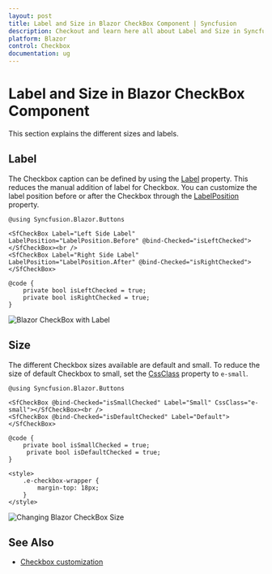 ```yaml
---
layout: post
title: Label and Size in Blazor CheckBox Component | Syncfusion
description: Checkout and learn here all about Label and Size in Syncfusion Blazor CheckBox component and much more.
platform: Blazor
control: Checkbox
documentation: ug
---
```


# Label and Size in Blazor CheckBox Component

This section explains the different sizes and labels.

## Label

The Checkbox caption can be defined by using the [Label](https://help.syncfusion.com/cr/blazor/Syncfusion.Blazor.Buttons.SfCheckBox-1.html#Syncfusion_Blazor_Buttons_SfCheckBox_1_Label) property. This reduces the manual addition of label for Checkbox. You can customize the label position before or after the Checkbox through the [LabelPosition](https://help.syncfusion.com/cr/blazor/Syncfusion.Blazor.Buttons.SfCheckBox-1.html#Syncfusion_Blazor_Buttons_SfCheckBox_1_LabelPosition) property.

```cshtml
@using Syncfusion.Blazor.Buttons

<SfCheckBox Label="Left Side Label" LabelPosition="LabelPosition.Before" @bind-Checked="isLeftChecked"></SfCheckBox><br />
<SfCheckBox Label="Right Side Label" LabelPosition="LabelPosition.After" @bind-Checked="isRightChecked"></SfCheckBox>

@code {
    private bool isLeftChecked = true;
    private bool isRightChecked = true;
}

```


![Blazor CheckBox with Label](./images/blazor-checkbox-label.png)

## Size

The different Checkbox sizes available are default and small. To reduce the size of default Checkbox to small, set the [CssClass](https://help.syncfusion.com/cr/blazor/Syncfusion.Blazor.Buttons.SfCheckBox-1.html) property to `e-small`.

```cshtml
@using Syncfusion.Blazor.Buttons

<SfCheckBox @bind-Checked="isSmallChecked" Label="Small" CssClass="e-small"></SfCheckBox><br />
<SfCheckBox @bind-Checked="isDefaultChecked" Label="Default"></SfCheckBox>

@code {
    private bool isSmallChecked = true;
     private bool isDefaultChecked = true;
}

<style>
    .e-checkbox-wrapper {
        margin-top: 18px;
    }
</style>

```


![Changing Blazor CheckBox Size](./images/blazor-checkbox-size.png)

## See Also

* [Checkbox customization](./how-to/customized-checkbox)